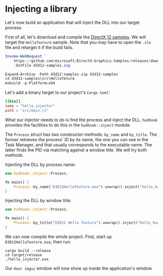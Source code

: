 # Injecting a library

Let's now build an application that will inject the DLL into our target process.

First of all, let's download and compile the [DirectX 12 samples][samples]. We
will target the `HelloTexture` sample. Note that you may have to open the `.sln`
file and retarget it if the build fails.

```powershell
Invoke-WebRequest `
    https://github.com/microsoft/DirectX-Graphics-Samples/releases/download/MicrosoftDocs-Samples/d3d12-hello-world-samples-win32.zip `
    -OutFile d3d12-samples.zip

Expand-Archive -Path d3d12-samples.zip d3d12-samples
cd d3d12-samples\src\HelloTeture
msbuild -p:Platform=x64
```

Let's add a binary target to our project's `Cargo.toml`:

```toml
[[bin]]
name = "hello_injector"
path = "src/main.rs"
```

What our injector needs to do is find the process and inject the DLL. `hudhook`
provides the facilities to do this in the `hudhook::inject` module.

The `Process` struct has two constructor methods: `by_name` and `by_title`.
The former retrieves the process' ID by its name, the one you can see in the Task Manager, and
that usually corresponds to the executable name. The latter finds the PID via matching against a
window title. We will try both methods.

Injecting the DLL by process name:

```rust
use hudhook::inject::Process;

fn main() {
    Process::by_name("D3D12HelloTexture.exe").unwrap().inject("hello_hud.dll".into()).unwrap();
}
```

Injecting the DLL by window title:

```rust
use hudhook::inject::Process;

fn main() {
    Process::by_title("D3D12 Hello Texture").unwrap().inject("hello_hud.dll".into()).unwrap();
}
```

We can now compile the whole project. First, start up `D3D12HelloTexture.exe`, then run:

```
cargo build --release
cd target/release
./hello_injector.exe
```

Our `dear imgui` window will now show up inside the application's window.

[samples]: https://github.com/microsoft/DirectX-Graphics-Samples 
